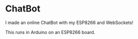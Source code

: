 # ChatBot
I made an online ChatBot with my ESP8266 and WebSockets!

This runs in Arduino on an ESP8266 board. 

